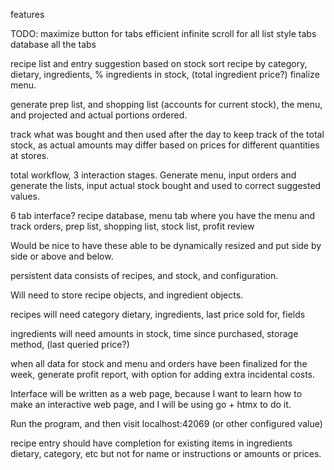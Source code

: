 features

TODO:
maximize button for tabs
efficient infinite scroll for all list style tabs
database
all the tabs


recipe list and entry
suggestion based on stock
sort recipe by category, dietary, ingredients, % ingredients in stock, (total ingredient price?)
finalize menu.

generate prep list, and shopping list (accounts for current stock), the menu, and projected and actual portions ordered.

track what was bought and then used after the day to keep track of the total stock, as actual amounts may differ based on prices for different quantities at stores.

total workflow, 3 interaction stages. Generate menu, input orders and generate the lists, input actual stock bought and used to correct suggested values.

6 tab interface? recipe database, menu tab where you have the menu and track orders, prep list, shopping list, stock list, profit review

Would be nice to have these able to be dynamically resized and put side by side or above and below.

persistent data consists of recipes, and stock, and configuration.

Will need to store recipe objects, and ingredient objects.

recipes will need category dietary, ingredients, last price sold for, fields

ingredients will need amounts in stock, time since purchased, storage method, (last queried price?)

when all data for stock and menu and orders have been finalized for the week, generate profit report, with option for adding extra incidental costs.


Interface will be written as a web page, because I want to learn how to make an interactive web page, and I will be using go + htmx to do it.

Run the program, and then visit localhost:42069 (or other configured value)

recipe entry should have completion for existing items in ingredients dietary, category, etc but not for name or instructions or amounts or prices.
